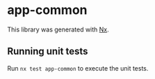 # app-common

This library was generated with [Nx](https://nx.dev).

## Running unit tests

Run `nx test app-common` to execute the unit tests.
